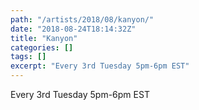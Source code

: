 ```yaml
---
path: "/artists/2018/08/kanyon/"
date: "2018-08-24T18:14:32Z"
title: "Kanyon"
categories: []
tags: []
excerpt: "Every 3rd Tuesday 5pm-6pm EST"
---
```


Every 3rd Tuesday 5pm-6pm EST